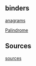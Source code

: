 ## binders
[anagrams](https://mybinder.org/v2/gh/tutorials-4newbies/algorithms_development/master?filepath=strings/anagrams.ipynb)

[Palindrome](https://mybinder.org/v2/gh/tutorials-4newbies/algorithms_development/master?filepath=strings/palindrome.ipynb)

## Sources
[sources](https://github.com/TheAlgorithms/Python/tree/master/strings)